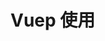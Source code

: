 # Vuep 使用

<vuep template="#example"></vuep>

<script v-pre type="text/x-template" id="example">
    <template>
    <div style="position: fixed;z-index: 300;width: 100%;padding: 12px 0;background: #fff">
          lnglat:{{map.center}}
          zoom:{{map.zoom}}
        </div>
        <g-a-map :center="map.center" :zoom="map.zoom" @click="map_click" @zoom_change="zoom_change" @right_click="right_click"
                 @drag="drag"></g-a-map>
        <div class="box">
          <div class="but" @click="checkMap">
            切换{{mapType==='amap'?'谷歌':'高德'}}地图
          </div>
          <div class="but" @click="change_center">
            移动地图
          </div>
          <div class="but" @click="map.zoom+=1">
            放大地图
          </div>
          <div class="but" @click="map.zoom-=1">
            缩小地图
          </div>
        </div>
    </template>
    <script>
      let GAMaps = window.GAMaps
      export default {
        components: {},
        computed: {},
        data () {
          return {
            map: {
              center: {lng: 103.86338, lat: 30.68973},
              zoom: 16
            },
            state: true,
            mapType: 'amap'
          }
        },
        methods: {
          checkMap () {
            if (GAMaps.config.map_type === 'google') {
              GAMaps.set_map_type('amap')
              // this.mapType = 'amap'
            } else {
              GAMaps.set_map_type('google')
              // this.mapType = 'google'
            }
          },
          map_click (e) {
            console.log(e)
          },
          zoom_change (e) {
            console.log(e)
          },
          move_end (e) {
            console.log(e)
          },
          right_click (e) {
            console.log(e)
          },
          drag (e) {
            console.log(e)
          },
          change_center () {
            let center = this.map.center
            this.map.center = {lng: center.lng - 0.002, lat: center.lat}
          }
        },
        mounted () {
          this.state = false
        }
      };
    </script>
</script>
